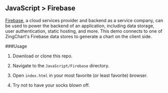 ## JavaScript > Firebase
[Firebase](http://www.firebase.com), a cloud services provider and backend as a service company, can be used to power the backend of an application, including data storage, user authentication, static hosting, and more. This demo connects to one of ZingChart's Firebase data stores to generate a chart on the client side.

###Usage
1. Download or clone this repo.

2. Navigate to the `JavaScript/Firebase` directory.

3. Open `index.html` in your most favorite (or least favorite) browser.

4. Try not to have your socks blown off.